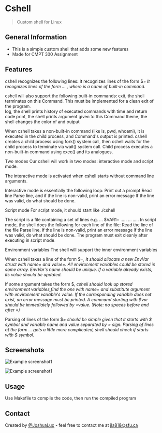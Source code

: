 # Cshell 
> Custom shell for Linux


## General Information

- This is a simple custom shell that adds some new features
- Made for CMPT 300 Assignment

## Features
cshell recognizes the following lines:
It recognizes lines of the form $<VAR>=<value>
It recognizes lines of the form <command> <arg0> <arg1> … <argN>, where <command> is a name of built-in command.

cshell will also support the following built-in commands:
exit, the shell terminates on this Command. This must be implemented for a clean exit of the program.   
log, the shell prints history of executed commands with time and return code
print, the shell prints argument given to this Command
theme, the shell changes the color of and output

When cshell takes a non-built-in command (like ls, pwd, whoami), it is executed in the child process, and Command's output is printed. 
cshell creates a child process using fork() system call, then cshell waits for the child process to terminate via wait() system call. 
Child process executes a non-built-in command using exec() and its analogues. 

Two modes
Our cshell will work in two modes: interactive mode and script mode. 

The interactive mode is activated when cshell starts without command line arguments.

Interactive mode is essentially the following loop:
Print out a prompt
Read line
Parse line, and if the line is non-valid, print an error message
If the line was valid, do what should be done.

Script mode
For script mode, it should start like ./cshell <filename> 

The script is a file containing a set of lines e.g.
<command1> <arg0> <arg1> … <argN>
$VAR1=<value1>
…..
<commandK> <arg0> <arg1> … <argN>
…..
In script mode, the shell does the following for each line of the file:
Read the line of the file
Parse line, if the line is non-valid, print an error message
If the line was valid, do what should be done.
The program must exit cleanly after executing in script mode.

Environment variables
The shell will support the inner environment variables

When cshell takes a line of the form $<VAR>=<value>, it should allocate a new EnvVar struct with name=<VAR> and value=<value>. 
All environment variables could be stored in some array. 
EnvVar's name should be unique. If a variable already exists, its value should be updated.

If some argument takes the form $<VAR>, cshell should look up stored environment variables,find the one with name=<VAR> and substitute argument with environment variable's value. If the corresponding variable does not exist, an error message must be printed. 
A command starting with $var should be immediately followed by =value. (Note: no spaces before and after =)


Parsing of lines of the form $<VAR>=<value> should be simple given that it starts with $ symbol and variable name and value separated by = sign. Parsing of lines of the form <command> <arg0> <arg1> … <argN> gets a little more complicated, shell should check if <arg> starts with $ symbol.





## Screenshots

![Example screenshot1](./images/pic1.png)

![Example screenshot1](./images/pic2.png)


## Usage
Use Makefile to compile the code, then run the compiled program


## Contact
Created by [@JoshuaLuo](https://github.com/Joshua-z-Luo) - feel free to contact me at jla818@sfu.ca

